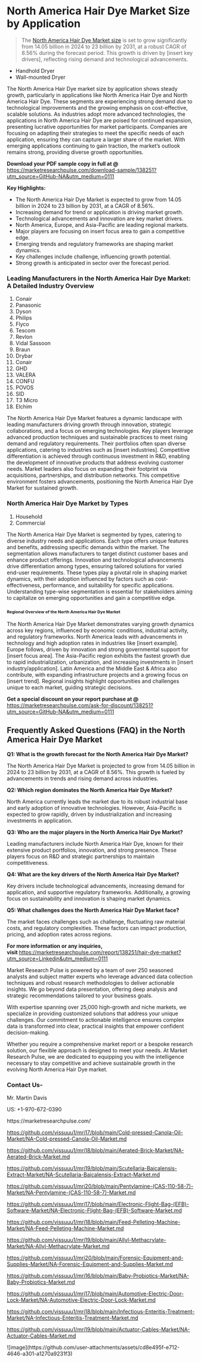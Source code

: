 <h1>North America Hair Dye Market&nbsp;Size by Application</h1><blockquote><p>The <a href="https://marketresearchpulse.com/download-sample/138251?utm_source=GitHub-NA&amp;utm_medium=0111">North America Hair Dye Market size</a> is set to grow significantly from 14.05 billion in 2024 to 23 billion by 2031, at a robust CAGR of 8.56% during the forecast period. This growth is driven by [insert key drivers], reflecting rising demand and technological advancements.</p></blockquote><ul><li>Handhold Dryer <li> Wall-mounted Dryer</li></ul><p>The North America Hair Dye market size by application shows steady growth, particularly in applications like North America Hair Dye and North America Hair Dye. These segments are experiencing strong demand due to technological improvements and the growing emphasis on cost-effective, scalable solutions. As industries adopt more advanced technologies, the applications in North America Hair Dye are poised for continued expansion, presenting lucrative opportunities for market participants. Companies are focusing on adapting their strategies to meet the specific needs of each application, ensuring they can capture a larger share of the market. With emerging applications continuing to gain traction, the market’s outlook remains strong, providing diverse growth opportunities.</p><p><strong>Download your PDF sample copy in full at @ </strong><a href="https://marketresearchpulse.com/download-sample/138251?utm_source=GitHub-NA&amp;utm_medium=0111">https://marketresearchpulse.com/download-sample/138251?utm_source=GitHub-NA&amp;utm_medium=0111</a></p><p><strong>Key Highlights: </strong></p><ul><li>The North America Hair Dye Market is expected to grow from 14.05 billion in 2024 to 23 billion by 2031, at a CAGR of 8.56%.</li><li>Increasing demand for trend or application is driving market growth.</li><li>Technological advancements and innovation are key market drivers.</li><li>North America, Europe, and Asia-Pacific are leading regional markets.</li><li>Major players are focusing on insert focus area to gain a competitive edge.</li><li>Emerging trends and regulatory frameworks are shaping market dynamics.</li><li>Key challenges include challenge, influencing growth potential.</li><li>Strong growth is anticipated in sector over the forecast period.</li></ul><h3>Leading Manufacturers in the North America Hair Dye Market: A Detailed Industry Overview</h3><ol><li>Conair</li><li>Panasonic</li><li>Dyson</li><li>Philips</li><li>Flyco</li><li>Tescom</li><li>Revlon</li><li>Vidal Sassoon</li><li>Braun</li><li>Drybar</li><li>Conair</li><li>GHD</li><li>VALERA</li><li>CONFU</li><li>POVOS</li><li>SID</li><li>T3 Micro</li><li>Elchim</li></ol><div class="flex max-w-full flex-col flex-grow"><div class="min-h-8 text-message flex w-full flex-col items-end gap-2 whitespace-normal break-words [.text-message+&amp;]:mt-5" dir="auto" data-message-author-role="assistant" data-message-id="fd8432e4-4910-450d-b182-61b7bfb0a01f" data-message-model-slug="gpt-4o"><div class="flex w-full flex-col gap-1 empty:hidden first:pt-[3px]"><div class="markdown prose w-full break-words dark:prose-invert light"><p>The North America Hair Dye Market features a dynamic landscape with leading manufacturers driving growth through innovation, strategic collaborations, and a focus on emerging technologies. Key players leverage advanced production techniques and sustainable practices to meet rising demand and regulatory requirements. Their portfolios often span diverse applications, catering to industries such as [insert industries]. Competitive differentiation is achieved through continuous investment in R&amp;D, enabling the development of innovative products that address evolving customer needs. Market leaders also focus on expanding their footprint via acquisitions, partnerships, and distribution networks. This competitive environment fosters advancements, positioning the North America Hair Dye Market for sustained growth.</p></div></div></div></div><h3>North America Hair Dye Market by Types</h3><ol><li>Household <li> Commercial</li></ol><div class="flex max-w-full flex-col flex-grow"><div class="min-h-8 text-message flex w-full flex-col items-end gap-2 whitespace-normal break-words [.text-message+&amp;]:mt-5" dir="auto" data-message-author-role="assistant" data-message-id="084470be-0bb7-4664-bddf-5156b4f41249" data-message-model-slug="gpt-4o-mini"><div class="flex w-full flex-col gap-1 empty:hidden first:pt-[3px]"><div class="markdown prose w-full break-words dark:prose-invert light"><p>The North America Hair Dye Market is segmented by types, catering to diverse industry needs and applications. Each type offers unique features and benefits, addressing specific demands within the market. The segmentation allows manufacturers to target distinct customer bases and enhance product offerings. Innovation and technological advancements drive differentiation among types, ensuring tailored solutions for varied end-user requirements. These types play a pivotal role in shaping market dynamics, with their adoption influenced by factors such as cost-effectiveness, performance, and suitability for specific applications. Understanding type-wise segmentation is essential for stakeholders aiming to capitalize on emerging opportunities and gain a competitive edge.</p></div></div></div></div><h3><span style="font-size: 11px;">Regional Overview of the North America Hair Dye Market</span></h3><div class="flex max-w-full flex-col flex-grow"><div class="min-h-8 text-message flex w-full flex-col items-end gap-2 whitespace-normal break-words [.text-message+&amp;]:mt-5" dir="auto" data-message-author-role="assistant" data-message-id="e9038762-ce64-4e30-91c9-9bd413514231" data-message-model-slug="gpt-4o-mini"><div class="flex w-full flex-col gap-1 empty:hidden first:pt-[3px]"><div class="markdown prose w-full break-words dark:prose-invert light"><p>The North America Hair Dye Market demonstrates varying growth dynamics across key regions, influenced by economic conditions, industrial activity, and regulatory frameworks. North America leads with advancements in technology and high adoption rates in industries like [insert example]. Europe follows, driven by innovation and strong governmental support for [insert focus area]. The Asia-Pacific region exhibits the fastest growth due to rapid industrialization, urbanization, and increasing investments in [insert industry/application]. Latin America and the Middle East &amp; Africa also contribute, with expanding infrastructure projects and a growing focus on [insert trend]. Regional insights highlight opportunities and challenges unique to each market, guiding strategic decisions.</p></div></div></div></div><p><strong>Get a special discount on your report purchase at @ </strong><a href="https://marketresearchpulse.com/ask-for-discount/138251?utm_source=GitHub-NA&amp;utm_medium=0111">https://marketresearchpulse.com/ask-for-discount/138251?utm_source=GitHub-NA&amp;utm_medium=0111</a></p><h2>Frequently Asked Questions (FAQ) in the North America Hair Dye Market</h2><p><strong>Q1: What is the growth forecast for the North America Hair Dye Market?</strong></p><p>The North America Hair Dye Market is projected to grow from 14.05 billion in 2024 to 23 billion by 2031, at a CAGR of 8.56%. This growth is fueled by advancements in trends and rising demand across industries.</p><p><strong>Q2: Which region dominates the North America Hair Dye Market?</strong></p><p>North America currently leads the market due to its robust industrial base and early adoption of innovative technologies. However, Asia-Pacific is expected to grow rapidly, driven by industrialization and increasing investments in application.</p><p><strong>Q3: Who are the major players in the North America Hair Dye Market?</strong></p><p>Leading manufacturers include North America Hair Dye, known for their extensive product portfolios, innovation, and strong presence. These players focus on R&amp;D and strategic partnerships to maintain competitiveness.</p><p><strong>Q4: What are the key drivers of the North America Hair Dye Market?</strong></p><p>Key drivers include technological advancements, increasing demand for application, and supportive regulatory frameworks. Additionally, a growing focus on sustainability and innovation is shaping market dynamics.</p><p><strong>Q5: What challenges does the North America Hair Dye Market face?</strong></p><p>The market faces challenges such as challenge, fluctuating raw material costs, and regulatory complexities. These factors can impact production, pricing, and adoption rates across regions.</p><p><strong>For more information or any inquiries, visit&nbsp;</strong><a href="https://marketresearchpulse.com/report/138251/hair-dye-market?utm_source=Linkedin&utm_medium=0111">https://marketresearchpulse.com/report/138251/hair-dye-market?utm_source=Linkedin&utm_medium=0111</a></p><p>Market Research Pulse is powered by a team of over 250 seasoned analysts and subject matter experts who leverage advanced data collection techniques and robust research methodologies to deliver actionable insights. We go beyond data presentation, offering deep analysis and strategic recommendations tailored to your business goals.</p><p>With expertise spanning over 25,000 high-growth and niche markets, we specialize in providing customized solutions that address your unique challenges. Our commitment to actionable intelligence ensures complex data is transformed into clear, practical insights that empower confident decision-making.</p><p>Whether you require a comprehensive market report or a bespoke research solution, our flexible approach is designed to meet your needs. At Market Research Pulse, we are dedicated to equipping you with the intelligence necessary to stay competitive and achieve sustainable growth in the evolving North America Hair Dye market.</p><h3><strong>Contact Us-</strong></h3><p>Mr. Martin Davis</p><p>US: +1-970-672-0390</p><p>https://marketresearchpulse.com/</p><p><a href="https://github.com/vissuuu1/mri17/blob/main/Cold-pressed-Canola-Oil-Market/NA-Cold-pressed-Canola-Oil-Market.md">https://github.com/vissuuu1/mri17/blob/main/Cold-pressed-Canola-Oil-Market/NA-Cold-pressed-Canola-Oil-Market.md</a></p><p><a href="https://github.com/vissuuu1/mri18/blob/main/Aerated-Brick-Market/NA-Aerated-Brick-Market.md">https://github.com/vissuuu1/mri18/blob/main/Aerated-Brick-Market/NA-Aerated-Brick-Market.md</a></p><p><a href="https://github.com/vissuuu1/mri19/blob/main/Scutellaria-Baicalensis-Extract-Market/NA-Scutellaria-Baicalensis-Extract-Market.md">https://github.com/vissuuu1/mri19/blob/main/Scutellaria-Baicalensis-Extract-Market/NA-Scutellaria-Baicalensis-Extract-Market.md</a></p><p><a href="https://github.com/vissuuu1/mri20/blob/main/Pentylamine-(CAS-110-58-7)-Market/NA-Pentylamine-(CAS-110-58-7)-Market.md">https://github.com/vissuuu1/mri20/blob/main/Pentylamine-(CAS-110-58-7)-Market/NA-Pentylamine-(CAS-110-58-7)-Market.md</a></p><p><a href="https://github.com/vissuuu1/mri17/blob/main/Electronic-Flight-Bag-(EFB)-Software-Market/NA-Electronic-Flight-Bag-(EFB)-Software-Market.md">https://github.com/vissuuu1/mri17/blob/main/Electronic-Flight-Bag-(EFB)-Software-Market/NA-Electronic-Flight-Bag-(EFB)-Software-Market.md</a></p><p><a href="https://github.com/vissuuu1/mri18/blob/main/Feed-Pelleting-Machine-Market/NA-Feed-Pelleting-Machine-Market.md">https://github.com/vissuuu1/mri18/blob/main/Feed-Pelleting-Machine-Market/NA-Feed-Pelleting-Machine-Market.md</a></p><p><a href="https://github.com/vissuuu1/mri19/blob/main/Allyl-Methacrylate-Market/NA-Allyl-Methacrylate-Market.md">https://github.com/vissuuu1/mri19/blob/main/Allyl-Methacrylate-Market/NA-Allyl-Methacrylate-Market.md</a></p><p><a href="https://github.com/vissuuu1/mri20/blob/main/Forensic-Equipment-and-Supplies-Market/NA-Forensic-Equipment-and-Supplies-Market.md">https://github.com/vissuuu1/mri20/blob/main/Forensic-Equipment-and-Supplies-Market/NA-Forensic-Equipment-and-Supplies-Market.md</a></p><p><a href="https://github.com/vissuuu1/mri16/blob/main/Baby-Probiotics-Market/NA-Baby-Probiotics-Market.md">https://github.com/vissuuu1/mri16/blob/main/Baby-Probiotics-Market/NA-Baby-Probiotics-Market.md</a></p><p><a href="https://github.com/vissuuu1/mri17/blob/main/Automotive-Electric-Door-Lock-Market/NA-Automotive-Electric-Door-Lock-Market.md">https://github.com/vissuuu1/mri17/blob/main/Automotive-Electric-Door-Lock-Market/NA-Automotive-Electric-Door-Lock-Market.md</a></p><p><a href="https://github.com/vissuuu1/mri18/blob/main/Infectious-Enteritis-Treatment-Market/NA-Infectious-Enteritis-Treatment-Market.md">https://github.com/vissuuu1/mri18/blob/main/Infectious-Enteritis-Treatment-Market/NA-Infectious-Enteritis-Treatment-Market.md</a></p><p><a href="https://github.com/vissuuu1/mri19/blob/main/Actuator-Cables-Market/NA-Actuator-Cables-Market.md">https://github.com/vissuuu1/mri19/blob/main/Actuator-Cables-Market/NA-Actuator-Cables-Market.md</a></p>
![image](https://github.com/user-attachments/assets/cd8e495f-e712-4646-a301-a1270a9231f3)
